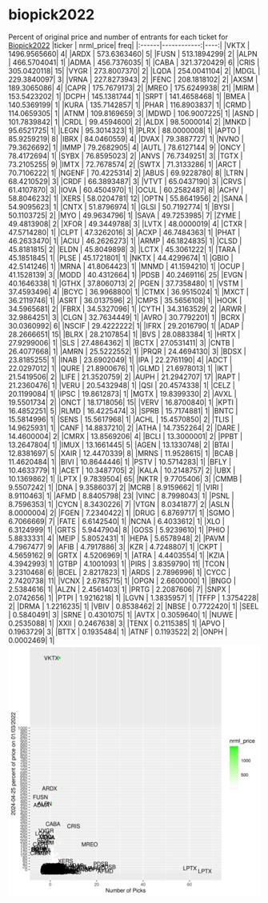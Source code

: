 # biopick2022
Percent of original price and number of entrants for each ticket for [Biopick2022](https://twitter.com/hashtag/Biopick2022)
|ticker |   nrml_price| freq|
|:------|------------:|----:|
|VKTX   | 1496.9565660|    4|
|ARDX   |  573.6363460|    5|
|FUSN   |  513.1894299|    2|
|ALPN   |  466.5704041|    1|
|ADMA   |  456.7376035|    1|
|CABA   |  321.3720429|    6|
|CRIS   |  305.0420118|   15|
|VYGR   |  273.8007370|    2|
|LQDA   |  254.0041104|    2|
|MDGL   |  229.3840097|    3|
|VRNA   |  227.8273943|    2|
|FENC   |  208.1818102|    2|
|AXSM   |  189.3065086|    4|
|CAPR   |  175.7679173|    2|
|MREO   |  175.6249938|   21|
|MIRM   |  153.5423202|    1|
|DCPH   |  145.1381744|    1|
|SRPT   |  141.4658468|    1|
|BMEA   |  140.5369199|    1|
|KURA   |  135.7142857|    1|
|PHAR   |  116.8903837|    1|
|CRMD   |  114.0659305|    1|
|ATNM   |  109.8169659|    3|
|MDWD   |  106.9007225|    1|
|ASND   |  101.7839842|    1|
|CRDL   |   99.4594600|    2|
|ALDX   |   98.5000014|    2|
|MNKD   |   95.6521725|    1|
|LEGN   |   95.3014323|    1|
|PLRX   |   88.0000008|    1|
|APTO   |   85.9259219|    8|
|IBRX   |   84.0460559|    4|
|DVAX   |   79.3887727|    1|
|NVNO   |   79.3626692|    1|
|IMMP   |   79.2682905|    4|
|AUTL   |   78.6127144|    9|
|ONCY   |   78.4172694|    1|
|SYBX   |   76.8595023|    2|
|ANVS   |   76.7349251|    3|
|TGTX   |   73.2105255|    9|
|IMTX   |   72.7678574|    2|
|SWTX   |   71.3133286|    1|
|ARCT   |   70.7106222|    1|
|NGENF  |   70.4225314|    2|
|ABUS   |   69.9228780|    8|
|LTRN   |   68.4210529|    3|
|CRDF   |   66.3893487|    3|
|VTVT   |   65.0437190|    3|
|CRVS   |   61.4107870|    3|
|IOVA   |   60.4504970|    1|
|OCUL   |   60.2582487|    8|
|ACHV   |   58.8046232|    1|
|XERS   |   58.0204781|   12|
|OPTN   |   55.8641956|    2|
|SANA   |   54.9095623|    1|
|CNTX   |   51.8796974|    1|
|GLSI   |   50.7192774|    1|
|BYSI   |   50.1103725|    2|
|MYO    |   49.9634796|    1|
|SAVA   |   49.7253985|    7|
|ZYME   |   49.4813908|    2|
|XFOR   |   49.3449788|    3|
|LVTX   |   48.0000019|    4|
|CTXR   |   47.5714280|    1|
|CLPT   |   47.3262016|    3|
|ACXP   |   46.7484363|    1|
|PHAT   |   46.2633470|    1|
|ACIU   |   46.2626273|    1|
|ARMP   |   46.1824835|    1|
|CLSD   |   45.8181815|    2|
|ELDN   |   45.8049898|    3|
|LCTX   |   45.3061222|    1|
|TARA   |   45.1851845|    1|
|PLSE   |   45.1721801|    1|
|NKTX   |   44.4299674|    1|
|GBIO   |   42.5141246|    1|
|MRNA   |   41.8064423|    1|
|MNMD   |   41.1594210|    1|
|OCUP   |   41.1528139|    3|
|MODD   |   40.4312664|    1|
|PDSB   |   40.2469116|   25|
|EVGN   |   40.1646338|    1|
|GTHX   |   37.8060713|    2|
|PGEN   |   37.7358480|    1|
|VSTM   |   37.4593496|    4|
|BCYC   |   36.9968800|    1|
|CTMX   |   36.9515024|    1|
|MXCT   |   36.2119746|    1|
|ASRT   |   36.0137596|    2|
|CMPS   |   35.5656108|    1|
|HOOK   |   34.5965681|    2|
|FBRX   |   34.5327096|    1|
|CYTH   |   34.3163529|    2|
|ARWR   |   32.9864251|    3|
|CLGN   |   32.7634449|    1|
|AVRO   |   30.7792201|    1|
|BCRX   |   30.0360992|    6|
|NSCIF  |   29.4222222|    1|
|IFRX   |   29.2016790|    1|
|ADAP   |   28.2666651|   15|
|BLRX   |   28.2107854|    1|
|BVS    |   28.0883384|    1|
|HRTX   |   27.9299006|    1|
|SLS    |   27.4864362|    1|
|BCTX   |   27.0531411|    3|
|CNTB   |   26.4077668|    1|
|AMRN   |   25.5222552|    1|
|PRQR   |   24.4694130|    3|
|BDSX   |   23.8185255|    1|
|INAB   |   23.6902049|    1|
|IPA    |   22.2761190|    4|
|ADCT   |   22.0297012|    1|
|QURE   |   21.8900676|    1|
|GLMD   |   21.6978013|    1|
|IKT    |   21.5419506|    2|
|LIFE   |   21.3520759|    2|
|AUPH   |   21.2942707|   17|
|RAPT   |   21.2360476|    1|
|VERU   |   20.5432948|    1|
|QSI    |   20.4574338|    1|
|CELZ   |   20.1199084|    1|
|IPSC   |   19.8612873|    1|
|MGTX   |   19.8399330|    2|
|AVXL   |   19.5501734|    2|
|ONCT   |   18.1718056|   15|
|VERV   |   16.8700840|    1|
|KPTI   |   16.4852251|    5|
|RLMD   |   16.4225474|    3|
|SPRB   |   15.7174881|    1|
|BNTC   |   15.5814996|    1|
|SENS   |   15.5617968|    1|
|ACHL   |   15.4570850|    2|
|TLIS   |   14.9625931|    1|
|CANF   |   14.8837210|    2|
|ATHA   |   14.7352264|    2|
|DARE   |   14.4600004|    2|
|CMRX   |   13.8569206|    4|
|BCLI   |   13.3000001|    2|
|PPBT   |   13.2647804|    1|
|IMUX   |   13.1661445|    5|
|AGEN   |   13.1330748|    2|
|BTAI   |   12.8381697|    5|
|XAIR   |   12.4470339|    8|
|MRNS   |   11.9528615|    1|
|BCAB   |   11.4620484|    1|
|BIVI   |   10.8644446|    1|
|PSTV   |   10.5714283|    1|
|BFLY   |   10.4633779|    1|
|ACET   |   10.3487705|    2|
|KALA   |   10.2148757|    2|
|UBX    |   10.1369862|    1|
|LPTX   |    9.7839504|   65|
|NKTR   |    9.7705406|    3|
|CMMB   |    9.5507242|    1|
|DNA    |    9.3586037|    2|
|MCRB   |    8.9159662|    1|
|VIRI   |    8.9110463|    1|
|AFMD   |    8.8405798|   23|
|VINC   |    8.7998043|    1|
|PSNL   |    8.7596353|    1|
|CYCN   |    8.3430226|    7|
|VTGN   |    8.0341877|    2|
|ASLN   |    8.0000004|    2|
|FGEN   |    7.2340422|    1|
|DRUG   |    6.8769717|    1|
|SGMO   |    6.7066669|    7|
|FATE   |    6.6142540|    1|
|NCNA   |    6.4033612|    1|
|XLO    |    6.3124999|    1|
|GRTS   |    5.9447904|    8|
|GOSS   |    5.9239610|    1|
|PHIO   |    5.8833331|    4|
|MEIP   |    5.8052431|    1|
|HEPA   |    5.6578948|    2|
|PAVM   |    4.7967477|    9|
|AFIB   |    4.7917886|    3|
|KZR    |    4.7248807|    1|
|CKPT   |    4.5659162|    9|
|GRTX   |    4.5206969|    1|
|ATRA   |    4.4403554|    1|
|KZIA   |    4.3942993|    1|
|GTBP   |    4.1001093|    1|
|PIRS   |    3.8359790|   11|
|TCON   |    3.2310468|    6|
|BCEL   |    2.8217823|    1|
|ARDS   |    2.7896996|    1|
|CYCC   |    2.7420738|   11|
|VCNX   |    2.6785715|    1|
|OPGN   |    2.6600000|    1|
|BNGO   |    2.5384616|    1|
|ALZN   |    2.4561403|    1|
|PRTG   |    2.2087606|    7|
|SNPX   |    2.0742656|    1|
|PTPI   |    1.9216218|    1|
|LGVN   |    1.3835957|    1|
|TFFP   |    1.3754228|    2|
|DRMA   |    1.2216235|    1|
|VBIV   |    0.8538462|    2|
|NBSE   |    0.7722420|    1|
|SEEL   |    0.5840491|    3|
|SRNE   |    0.4301075|    1|
|AVTX   |    0.3059640|    1|
|NUWE   |    0.2535088|    1|
|XXII   |    0.2467638|    3|
|TENX   |    0.2115385|    1|
|APVO   |    0.1963729|    3|
|BTTX   |    0.1935484|    1|
|ATNF   |    0.1193522|    2|
|ONPH   |    0.0002469|    1|
![retvspicks](biopicks.png?raw=true)
